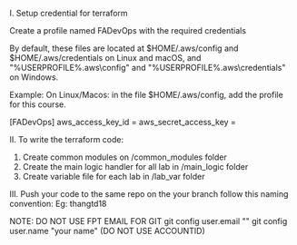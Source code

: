 I. Setup credential for terraform

Create a profile named FADevOps with the required credentials

By default, these files are located at $HOME/.aws/config and $HOME/.aws/credentials on Linux and macOS, and "%USERPROFILE%\.aws\config" and "%USERPROFILE%\.aws\credentials" on Windows.

Example:
On Linux/Macos:
in the file $HOME/.aws/config, add the profile for this course.

[FADevOps]
aws_access_key_id = <Your Access Key>
aws_secret_access_key = <Your Profile Key>

II. To write the terraform code:

1. Create common modules on /common_modules folder
2. Create the main logic handler for all lab in /main_logic folder
3. Create variable file for each lab in /lab_var folder

III. Push your code to the same repo on the your branch follow this naming convention: <YourAccountID> Eg: thangtd18

NOTE: DO NOT USE FPT EMAIL FOR GIT
git config user.email "<your email address>"
git config user.name "your name" (DO NOT USE ACCOUNTID)